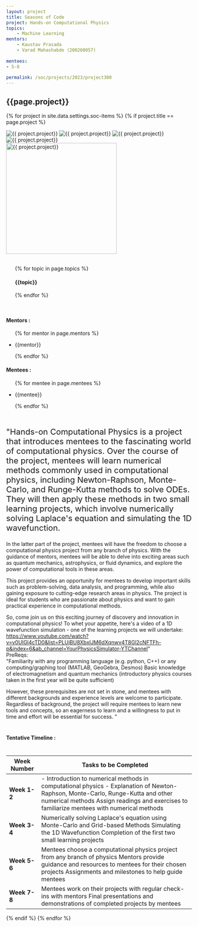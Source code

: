 ```yaml
---
layout: project
title: Seasons of Code
project: Hands-on Computational Physics
topics:
    - Machine Learning
mentors:
    - Kaustav Prasada
    - Varad Mahashabde (200260057)
    
mentees:
- 5-8
    
permalink: /soc/projects/2023/project300
---
```


<h2 class="display1 m-3 p-3 text-center project-title">{{page.project}}</h2>

{% for project in site.data.settings.soc-items %}
{% if project.title == page.project %}
<div class ="img-soc d-block"> 
    <img src="{{ site.baseurl }}/{{ project.image }}" alt="{{ project.project}}" class="image-1">
    <img src="{{ site.baseurl }}/{{ project.image }}" alt="{{ project.project}}" class="image-2">
    <img src="{{ site.baseurl }}/{{ project.image }}" alt="{{ project.project}}" class="image-3">
    <img src="{{ site.baseurl }}/{{ project.image }}" alt="{{ project.project}}" class="image-4">
</div>
<div class = "mobile-img-soc">
  <img src="{{ site.baseurl }}/{{ project.image }}"  width = "300" height="300" alt="{{ project.project}}" class="border rounded">
  </div>
<div>
    <br>
    <ul>
        {% for topic in page.topics %}
        <li style = "display: inline"><h4 class="text-primary text-center">{{topic}}</h4></li>
        {% endfor %}
    </ul>
    <br>
    <h4 class="display3  ">Mentors :</h4> 
    <ul>
        {% for mentor in page.mentors %}
        <li><p class="lead">{{mentor}}</p></li>
        {% endfor %}
    </ul>
    <h4 class="display3  ">Mentees :</h4> 
    <ul>
        {% for mentee in page.mentees %}
        <li><p class="lead">{{mentee}}</p></li>
        {% endfor %}
    </ul>
</div>
<div>
    <p class="display3 project-desc" style = "font-size:22px;" >
        <br>
      "Hands-on Computational Physics is a project that introduces mentees to the fascinating world of computational physics. Over the course of the project, mentees will learn numerical methods commonly used in computational physics, including Newton-Raphson, Monte-Carlo, and Runge-Kutta methods to solve ODEs. They will then apply these methods in two small learning projects, which involve numerically solving Laplace's equation and simulating the 1D wavefunction.

In the latter part of the project, mentees will have the freedom to choose a computational physics project from any branch of physics. With the guidance of mentors, mentees will be able to delve into exciting areas such as quantum mechanics, astrophysics, or fluid dynamics, and explore the power of computational tools in these areas.

This project provides an opportunity for mentees to develop important skills such as problem-solving, data analysis, and programming, while also gaining exposure to cutting-edge research areas in physics. The project is ideal for students who are passionate about physics and want to gain practical experience in computational methods.

So, come join us on this exciting journey of discovery and innovation in computational physics! To whet your appetite, here's a video of a 1D wavefunction simulation - one of the learning projects we will undertake:
https://www.youtube.com/watch?v=v0UIGl4cTD0&list=PLUjBU8XbxIJM6dXqnwv4T8Gl2cNFTFh-p&index=6&ab_channel=YourPhysicsSimulator-YTChannel"
<br>
PreReqs:
<br>
"Familiarity with any programming language (e.g. python, C++) or any computing/graphing tool (MATLAB, GeoGebra, Desmos)
Basic knowledge of electromagnetism and quantum mechanics (introductory physics courses taken in the first year will be quite sufficient)

However, these prerequisites are not set in stone, and mentees with different backgrounds and experience levels are welcome to participate. Regardless of background, the project will require mentees to learn new tools and concepts, so an eagerness to learn and a willingness to put in time and effort will be essential for success. "
</p>
<div class ="d-flex">
<div>
    <h4 class="display3" style="margin:40px 0px 40px 0px;">Tentative Timeline :</h4>
    <table class = "table table-striped">
  <thead>
    <tr>
      <th>Week Number</th>
      <th>Tasks to be Completed</th>
    </tr>
  </thead>
  <tbody>
    <tr>
      <td><strong>Week 1-2</strong></td>
      <td>- Introduction to numerical methods in computational physics
- Explanation of Newton-Raphson, Monte-Carlo, Runge-Kutta and other numerical methods
Assign readings and exercises to familiarize mentees with numerical methods

</td>
    </tr>
    <tr>
      <td><strong>Week 3-4 </strong></td>
      <td>Numerically solving Laplace's equation using Monte-Carlo and Grid-based Methods
Simulating the 1D Wavefunction
Completion of the first two small learning projects
</td>
    </tr>
    <tr>
      <td><strong>Week 5-6</strong></td>
      <td>Mentees choose a computational physics project from any branch of physics
Mentors provide guidance and resources to mentees for their chosen projects
Assignments and milestones to help guide mentees</td>
    </tr>
    <tr>
      <td><strong>Week 7-8</strong></td>
      <td>Mentees work on their projects with regular check-ins with mentors
Final presentations and demonstrations of completed projects by mentees</td>
    </tr>
        </tbody>
    </table>
</div>
</div>
{% endif %}
{% endfor %}

